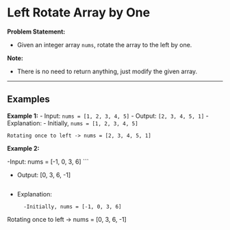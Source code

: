  # Left Rotate Array by One



**Problem Statement:**
- Given an integer array `nums`, rotate the array to the left by one.



**Note:**
- There is no need to return anything, just modify the given array.


---
## Examples

**Example 1:**
	- Input:
		```
		nums = [1, 2, 3, 4, 5]
		```
	- Output:
		```
		[2, 3, 4, 5, 1]
		```
	- Explanation:
		- Initially, `nums = [1, 2, 3, 4, 5]`

    Rotating once to left -> nums = [2, 3, 4, 5, 1]
**Example 2:**
 
  -Input: nums = [-1, 0, 3, 6]
    ```
  - Output: [0, 3, 6, -1]
    ```
  - Explanation:
    ```
      -Initially, nums = [-1, 0, 3, 6]

Rotating once to left -> nums = [0, 3, 6, -1]